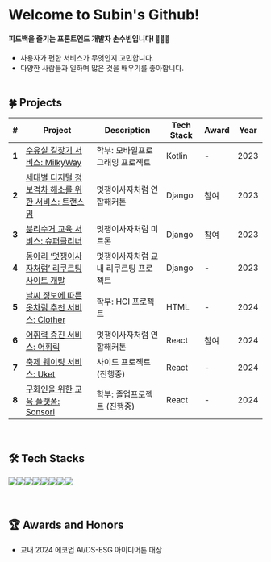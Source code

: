 # Welcome to Subin's Github!
#### 피드백을 즐기는 프론트엔드 개발자 손수빈입니다! 👩🏻‍💻
- 사용자가 편한 서비스가 무엇인지 고민합니다.
- 다양한 사람들과 일하며 많은 것을 배우기를 좋아합니다.
<br/><br/>

## 🍀 Projects
|  #  | Project | Description | Tech Stack | Award | Year |
| --- | ------- | ----------- | ---------- | ----- | ---- |
| **1** | [수유실 길찾기 서비스: MilkyWay](https://github.com/SonSuBin129/MilkyWay) | 학부: 모바일프로그래밍 프로젝트 | Kotlin | - | 2023 |
| **2** | [세대별 디지털 정보격차 해소를 위한 서비스: 트랜스밈](https://github.com/SonSuBin129/TransMeme) | 멋쟁이사자처럼 연합해커톤 | Django | 참여 | 2023 |
| **3** | [분리수거 교육 서비스: 슈퍼클리너](https://github.com/SonSuBin129/server) | 멋쟁이사자처럼 미르톤 | Django | 참여 | 2023 |
| **4** | [동아리 ‘멋쟁이사자처럼’ 리쿠르팅 사이트 개발](https://github.com/SonSuBin129/RecruitPage) | 멋쟁이사자처럼 교내 리쿠르팅 프로젝트 | Django | - | 2023 |
| **5** | [날씨 정보에 따른 옷차림 추천 서비스: Clother](https://github.com/SonSuBin129/Clother-FE) | 학부: HCI 프로젝트 | HTML | - | 2024 |
| **6** | [어휘력 증진 서비스: 어휘릭](https://github.com/SonSuBin129/Eohwirik) | 멋쟁이사자처럼 연합해커톤 | React | 참여 | 2024 |
| **7** | [축제 웨이팅 서비스: Uket](https://github.com/DCNJ-Uket) | 사이드 프로젝트 (진행중) | React | - | 2024 |
| **8** | [구화인을 위한 교육 플랫폼: Sonsori](https://github.com/MechaLions) | 학부: 졸업프로젝트 (진행중) | React | - | 2024 |

<br/>

## 🛠️ Tech Stacks 
<div style="display:flex; flex-direction:row;">
    <img src="https://img.shields.io/badge/Python-3776AB?style=flat&logo=python&logoColor=white">
    <img src="https://img.shields.io/badge/Django-3776AB?style=flat&logo=django&logoColor=white">
    <br/>
    <img src="https://img.shields.io/badge/Kotlin-7F52FF?style=flat&logo=kotlin&logoColor=white">
    <img src="https://img.shields.io/badge/HTML-E34F26?style=flat&logo=html5&logoColor=white">
    <img src="https://img.shields.io/badge/CSS-1572B6?style=flat&logo=css3&logoColor=white">
    <img src="https://img.shields.io/badge/JavaScript-F7DF1E?style=flat&logo=javascript&logoColor=white">
    <img src="https://img.shields.io/badge/Typescript-3178C6?style=flat&logo=Typescript&logoColor=white"/>
    <img src="https://img.shields.io/badge/React-61DAFB?style=flat&logo=react&logoColor=white">
</div>
<br/><br/>

## 🏆 Awards and Honors
- 교내 2024 에코업 AI/DS-ESG 아이디어톤 대상
